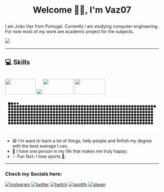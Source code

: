 # <p align=center> Welcome 👋🏼, I'm Vaz07 </p>

I am João Vaz from Portugal. Currently I am studying computer engineering. For now most of my work are academic project for the subjects. 

<img src= "https://github-readme-stats.vercel.app/api?username=Vaz07&theme=dark&show_icons=true&include_all_commits=true&count_private=true" />

<!-- [![Top Langs](https://github-readme-stats.vercel.app/api/top-langs/?username=Vaz07)](https://github.com/Vaz07/github-readme-stats) -->


---
## 💻 Skills
<div style=" display: inline-block"><br>
 <img height="50" width="100" src="https://cdn.jsdelivr.net/gh/devicons/devicon/icons/python/python-original.svg" />
 <img height="50" width="" src="https://cdn.jsdelivr.net/gh/devicons/devicon/icons/java/java-original-wordmark.svg" />
 <img height="50" width="100" src="https://cdn.jsdelivr.net/gh/devicons/devicon/icons/matlab/matlab-original.svg" />
 <img height="50" width="100" src="https://cdn.jsdelivr.net/gh/devicons/devicon/icons/numpy/numpy-original.svg" />
</div>

![Snake animation](https://github.com/Vaz07/Vaz07/blob/output/github-contribution-grid-snake.svg)

* 😄 I'm want to learn a lot of things, help people and finfish my degree with the best average I can;
* 🥰 I have one person in my life that makes me truly happy;
* ✨ Fun fact: I love sports 🏀; 
---
### **Check my Socials here:**

 [<img src='https://img.shields.io/badge/Instagram-E4405F?style=for-the-badge&logo=instagram&logoColor=white' alt='instagram' height='30' >](https://www.instagram.com/jvaz010/?hl=pt)
  [<img src='https://img.shields.io/badge/Twitter-1DA1F2?style=for-the-badge&logo=twitter&logoColor=white' alt='twitter' height='30'>](https://twitter.com/Jvaz010)
  [<img src='https://img.shields.io/badge/Twitch-9146FF?style=for-the-badge&logo=twitch&logoColor=white' alt='twitch' height='30'>](https://www.twitch.tv/vaz010)
  [<img src='https://img.shields.io/badge/Spotify-1ED760?&style=for-the-badge&logo=spotify&logoColor=white' alt='spotify' height='30'>](https://open.spotify.com/user/21mbufsyjhclyqebmrtfxljdq)
  [<img src='https://img.shields.io/badge/Steam-000000?style=for-the-badge&logo=steam&logoColor=white' alt='steam' height='30'>](https://steamcommunity.com/profiles/76561198263199752/)
  

